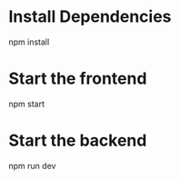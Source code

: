 
# Install Dependencies
npm install

# Start the frontend
npm start

# Start the backend
npm run dev
